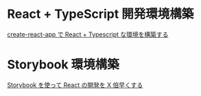 # React + TypeScript 開発環境構築

[create-react-app で React + Typescript な環境を構築する](https://qiita.com/sunnyG/items/05c2e9381d6ba2d9fccf#2-%E9%96%8B%E7%99%BA%E7%92%B0%E5%A2%83%E8%A8%AD%E5%AE%9A)

# Storybook 環境構築

[Storybook を使って React の開発を X 倍早くする](https://microcms.io/blog/storybook-react-use/)
